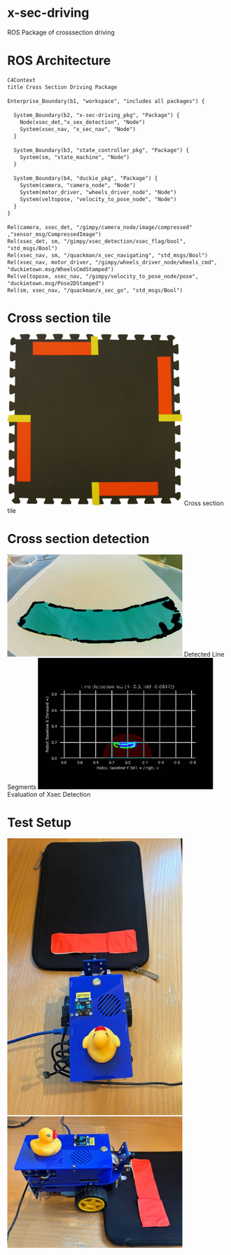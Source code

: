 # x-sec-driving
ROS Package of crosssection driving


# ROS Architecture
```mermaid
C4Context
title Cross Section Driving Package

Enterprise_Boundary(b1, "workspace", "includes all packages") {

  System_Boundary(b2, "x-sec-driving_pkg", "Package") {
    Node(xsec_det,"x_sex_detection", "Node")
    System(xsec_nav, "x_sec_nav", "Node")
  }

  System_Boundary(b3, "state_controller_pkg", "Package") {
    System(sm, "state_machine", "Node")
  }

  System_Boundary(b4, "duckie_pkg", "Package") {
    System(camera, "camera_node", "Node")
    System(motor_driver, "wheels_driver_node", "Node")
    System(veltopose, "velocity_to_pose_node", "Node")
  }
}

Rel(camera, xsec_det, "/gimpy/camera_node/image/compressed" ,"sensor_msg/CompressedImage")
Rel(xsec_det, sm, "/gimpy/xsec_detection/xsec_flag/bool", "std_msgs/Bool")
Rel(xsec_nav, sm, "/quackman/x_sec_navigating", "std_msgs/Bool")
Rel(xsec_nav, motor_driver, "/gimpy/wheels_driver_node/wheels_cmd", "duckietown.msg/WheelsCmdStamped")
Rel(veltopose, xsec_nav, "/gimpy/velocity_to_pose_node/pose", "duckietown.msg/Pose2DStamped")
Rel(sm, xsec_nav, "/quackman/x_sec_go", "std_msgs/Bool")

```

# Cross section tile
<img src="media/4way_4_done.png" width="400" />
Cross section tile

# Cross section detection 
<img src="media/x_sec_detection.png" width="400" />
Detected Line Segments
<img src="media/x_sec_detection_eval.png" width="400" />
Evaluation of Xsec Detection

# Test Setup
<img src="media/img_1656_720.jpg" width="400" />
<img src="media/img_1658_720.jpg" width="400" />

